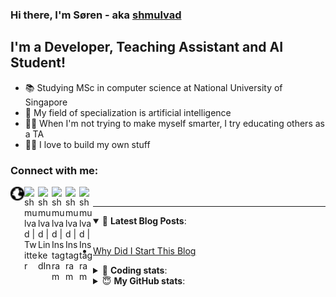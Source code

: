 ### Hi there, I'm Søren - aka [shmulvad][website]

## I'm a Developer, Teaching Assistant and AI Student!
- 📚 Studying MSc in computer science at National University of Singapore
- 🧠 My field of specialization is artificial intelligence
- 👨‍🏫 When I'm not trying to make myself smarter, I try educating others as a TA
- 👨‍💻 I love to build my own stuff

### Connect with me:

[<img align="left" alt="shmulvad.com" width="22px" src="https://raw.githubusercontent.com/iconic/open-iconic/master/svg/globe.svg" />][website]

[<img align="left" alt="shmulvad | Twitter" width="22px" src="https://cdn.jsdelivr.net/npm/simple-icons@v3/icons/twitter.svg" />][twitter]

[<img align="left" alt="shmulvad | LinkedIn" width="22px" src="https://cdn.jsdelivr.net/npm/simple-icons@v3/icons/linkedin.svg" />][linkedin]

[<img align="left" alt="shmulvad | Instagram" width="22px" src="https://cdn.jsdelivr.net/npm/simple-icons@v3/icons/instagram.svg" />][instagram]

[<img align="left" alt="shmulvad | Instagram" width="22px" src="https://cdn.jsdelivr.net/npm/simple-icons@v3/icons/stackoverflow.svg" />][stackOverflow]

[<img align="left" alt="shmulvad | Instagram" width="22px" src="https://cdn.jsdelivr.net/npm/simple-icons@v3/icons/gmail.svg" />][mail]

<br />

---

<details open>
 <summary>📕 <b>Latest Blog Posts</b>: </summary>

<br>

<!-- BLOG-POST-LIST:START -->
- [Why Did I Start This Blog](https://shmulvad.com/blog/why-did-start-this-blog)
<!-- BLOG-POST-LIST:END -->

</details>

<!-- --- -->

<details>
 <summary>🤖 <b>Coding stats</b>: </summary>

<br>

<!--START_SECTION:waka-->
**I'm a Night 🦉** 

```text
🌞 Morning    80 commits     ████░░░░░░░░░░░░░░░░░░░░░   16.7% 
🌆 Daytime    140 commits    ███████░░░░░░░░░░░░░░░░░░   29.23% 
🌃 Evening    123 commits    ██████░░░░░░░░░░░░░░░░░░░   25.68% 
🌙 Night      136 commits    ███████░░░░░░░░░░░░░░░░░░   28.39%

```


📊 **This Week I Spent My Time On** 

```text
💬 Programming Languages: 
Python                   11 hrs 5 mins       █████████████░░░░░░░░░░░░   54.56% 
Other                    5 hrs 5 mins        ██████░░░░░░░░░░░░░░░░░░░   25.07% 
Text                     2 hrs 4 mins        ██░░░░░░░░░░░░░░░░░░░░░░░   10.17% 
TeX                      1 hr 48 mins        ██░░░░░░░░░░░░░░░░░░░░░░░   8.86% 
Pddl                     10 mins             ░░░░░░░░░░░░░░░░░░░░░░░░░   0.86%

🔥 Editors: 
VS Code                  12 hrs 23 mins      ███████████████░░░░░░░░░░   60.94% 
Zsh                      5 hrs 3 mins        ██████░░░░░░░░░░░░░░░░░░░   24.92% 
Sublime Text             2 hrs 52 mins       ███░░░░░░░░░░░░░░░░░░░░░░   14.14%

🐱‍💻 Projects: 
ai-planning              11 hrs 14 mins      █████████████░░░░░░░░░░░░   55.34% 
Project                  2 hrs 50 mins       ███░░░░░░░░░░░░░░░░░░░░░░   13.95% 
Unknown Project          2 hrs 5 mins        ██░░░░░░░░░░░░░░░░░░░░░░░   10.32% 
Homework                 1 hr 47 mins        ██░░░░░░░░░░░░░░░░░░░░░░░   8.82% 
Notes                    1 hr 29 mins        █░░░░░░░░░░░░░░░░░░░░░░░░   7.36%

```


<!--END_SECTION:waka-->

</details>

<!-- --- -->

<details>
 <summary>😇 <b>My GitHub stats</b>: </summary>

<br>

<img align="left" alt="shmulvad's Github Stats" src="https://github-readme-stats.vercel.app/api?username=shmulvad&show_icons=true&hide_border=true" />

</details>



[website]: https://shmulvad.com
[twitter]: https://twitter.com/shmulvad
[linkedin]: https://linkedin.com/in/shmulvad
[instagram]: https://instagram.com/shmulvad
[stackOverflow]: https://stackoverflow.com/users/9248793/shmulvad
[mail]: mailto:shmulvad@gmail.com
